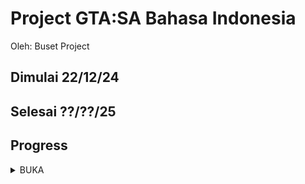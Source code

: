 # Project GTA:SA Bahasa Indonesia
Oleh: Buset Project
## Dimulai 22/12/24
## Selesai ??/??/25
## Progress
<details>
  <summary>BUKA</summary>
  - [ ] Test
  - [x] Test
</details>
